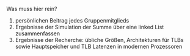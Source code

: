 Was muss hier rein?

1. persönlichen Beitrag jedes Gruppenmitglieds
2. Ergebnisse der Simulation der Summe über eine linked List zusammenfassen
3. Ergebnisse der Recherche: übliche Größen, Architekturen für TLBs sowie Hauptspeicher und TLB Latenzen in modernen
   Prozessoren